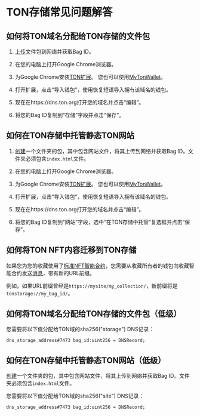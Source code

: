 # TON存储常见问题解答

## 如何将TON域名分配给TON存储的文件包

1. [上传](/participate/ton-storage/storage-daemon#creating-a-bag-of-files)文件包到网络并获取Bag ID。

2. 在您的电脑上打开Google Chrome浏览器。

3. 为Google Chrome安装[TON扩展](https://chrome.google.com/webstore/detail/ton-wallet/nphplpgoakhhjchkkhmiggakijnkhfnd)。
   您也可以使用[MyTonWallet](https://chrome.google.com/webstore/detail/mytonwallet/fldfpgipfncgndfolcbkdeeknbbbnhcc)。

4. 打开扩展，点击“导入钱包”，使用恢复短语导入拥有该域名的钱包。

5. 现在在https://dns.ton.org打开您的域名并点击“编辑”。

6. 将您的Bag ID复制到“存储”字段并点击“保存”。

## 如何在TON存储中托管静态TON网站

1. [创建](/participate/ton-storage/storage-daemon#creating-a-bag-of-files)一个文件夹的包，其中包含网站文件，将其上传到网络并获取Bag ID。文件夹必须包含`index.html`文件。

2. 在您的电脑上打开Google Chrome浏览器。

3. 为Google Chrome安装[TON扩展](https://chrome.google.com/webstore/detail/ton-wallet/nphplpgoakhhjchkkhmiggakijnkhfnd)。
   您也可以使用[MyTonWallet](https://chrome.google.com/webstore/detail/mytonwallet/fldfpgipfncgndfolcbkdeeknbbbnhcc)。

4. 打开扩展，点击“导入钱包”，使用恢复短语导入拥有该域名的钱包。

5. 现在在https://dns.ton.org打开您的域名并点击“编辑”。

6. 将您的Bag ID复制到“网站”字段，选中“在TON存储中托管”复选框并点击“保存”。

## 如何将TON NFT内容迁移到TON存储

如果您为您的收藏使用了[标准NFT智能合约](https://github.com/ton-blockchain/token-contract/blob/main/nft/nft-collection-editable.fc)，您需要从收藏所有者的钱包向收藏智能合约发送[消息](https://github.com/ton-blockchain/token-contract/blob/2d411595a4f25fba43997a2e140a203c140c728a/nft/nft-collection-editable.fc#L132)，带有新的URL前缀。

例如，如果URL前缀曾经是`https://mysite/my_collection/`，新前缀将是`tonstorage://my_bag_id/`。

## 如何将TON域名分配给TON存储的文件包（低级）

您需要将以下值分配给TON域的sha256("storage") DNS记录：

```
dns_storage_address#7473 bag_id:uint256 = DNSRecord;
```

## 如何在TON存储中托管静态TON网站（低级）

[创建](/participate/ton-storage/storage-daemon#creating-a-bag-of-files)一个文件夹的包，其中包含网站文件，将其上传到网络并获取Bag ID。文件夹必须包含`index.html`文件。

您需要将以下值分配给TON域的sha256("site") DNS记录：

```
dns_storage_address#7473 bag_id:uint256 = DNSRecord;
```
